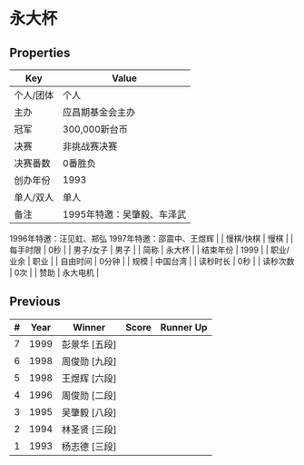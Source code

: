 # 永大杯

## Properties

| Key | Value |
| --- | ----- |
| 个人/团体 | 个人 |
| 主办 | 应昌期基金会主办 |
| 冠军 | 300,000新台币 |
| 决赛 | 非挑战赛决赛 |
| 决赛番数 | 0番胜负 |
| 创办年份 | 1993 |
| 单人/双人 | 单人 |
| 备注 | 1995年特邀：吴肇毅、车泽武 
1996年特邀：汪见虹、郑弘 
1997年特邀：邵震中、王煜辉  |
| 慢棋/快棋 | 慢棋 |
| 每手时限 | 0秒 |
| 男子/女子 | 男子 |
| 简称 | 永大杯 |
| 结束年份 | 1999 |
| 职业/业余 | 职业 |
| 自由时间 | 0分钟 |
| 规模 | 中国台湾 |
| 读秒时长 | 0秒 |
| 读秒次数 | 0次 |
| 赞助 | 永大电机 |

## Previous

| # | Year | Winner | Score | Runner Up |
| --- | --- | --- | --- | --- |
| 7 | 1999 | 彭景华 [五段] |  |  |
| 6 | 1998 | 周俊勋 [九段] |  |  |
| 5 | 1998 | 王煜辉 [六段] |  |  |
| 4 | 1996 | 周俊勋 [二段] |  |  |
| 3 | 1995 | 吴肇毅 [八段] |  |  |
| 2 | 1994 | 林圣贤 [三段] |  |  |
| 1 | 1993 | 杨志德 [三段] |  |  |

